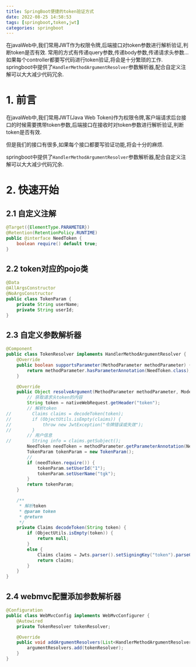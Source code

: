 ```yaml
---
title: SpringBoot便捷的token验证方式
date: 2022-08-25 14:58:53
tags: [springboot,token,jwt]
categories: springboot
---
```

在javaWeb中,我们常用JWT作为权限令牌,后端接口对token参数进行解析验证,判断token是否有效.
常用的方式有传递query参数,传递body参数,传递请求头参数...如果每个controller都要写代码进行token验证,将会是十分繁琐的工作. springboot中提供了`HandlerMethodArgumentResolver`参数解析器,配合自定义注解可以大大减少代码冗余.
<!-- more -->
# 1. 前言

在javaWeb中,我们常用JWT(Java Web Token)作为权限令牌,客户端请求后台接口的时候需要携带token参数,后端接口在接收时对token参数进行解析验证,判断token是否有效.

但是我们的接口有很多,如果每个接口都要写验证功能,将会十分的麻烦.

springboot中提供了`HandlerMethodArgumentResolver`参数解析器,配合自定义注解可以大大减少代码冗余.

# 2. 快速开始

## 2.1 自定义注解

```java
@Target({ElementType.PARAMETER})
@Retention(RetentionPolicy.RUNTIME)
public @interface NeedToken {
    boolean require() default true;
}
```

## 2.2 token对应的pojo类

```java
@Data
@AllArgsConstructor
@NoArgsConstructor
public class TokenParam {
    private String userName;
    private String userId;
}
```

## 2.3 自定义参数解析器

```java
@Component
public class TokenResolver implements HandlerMethodArgumentResolver {
    @Override
    public boolean supportsParameter(MethodParameter methodParameter) {
        return methodParameter.hasParameterAnnotation(NeedToken.class);
    }

    @Override
    public Object resolveArgument(MethodParameter methodParameter, ModelAndViewContainer modelAndViewContainer, NativeWebRequest nativeWebRequest, WebDataBinderFactory webDataBinderFactory) throws Exception {
        // 获取请求头token的内容
        String token = nativeWebRequest.getHeader("token");
        // 解析token
//        Claims claims = decodeToken(token);
//        if (ObjectUtils.isEmpty(claims)) {
//            throw new JwtException("令牌错误或失效");
//        }
        // 用户信息
//        String info = claims.getSubject();
        NeedToken needToken = methodParameter.getParameterAnnotation(NeedToken.class);
        TokenParam tokenParam = new TokenParam();
        //
        if (needToken.require()) {
            tokenParam.setUserId("1");
            tokenParam.setUserName("tgk");
        }
        return tokenParam;
    }

    /**
     * 解析token
     * @param token
     * @return
     */
    private Claims decodeToken(String token) {
        if (ObjectUtils.isEmpty(token)) {
            return null;
        }
        else {
            Claims claims = Jwts.parser().setSigningKey("token").parseClaimsJws(token).getBody();
            return claims;
        }
    }
}
```

## 2.4 webmvc配置添加参数解析器

```java
@Configuration
public class WebMvcConfig implements WebMvcConfigurer {
    @Autowired
    private TokenResolver tokenResolver;

    @Override
    public void addArgumentResolvers(List<HandlerMethodArgumentResolver> argumentResolvers) {
        argumentResolvers.add(tokenResolver);
    }
}
```

